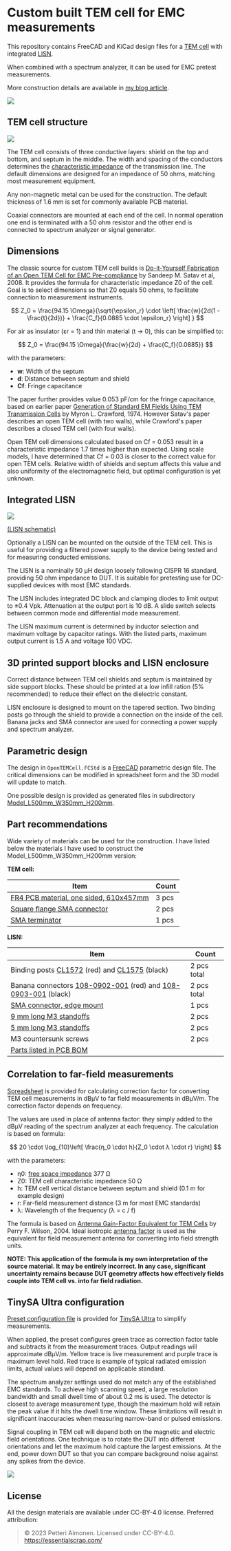 # Custom built TEM cell for EMC measurements

This repository contains FreeCAD and KiCad design files for a [TEM cell](https://en.wikipedia.org/wiki/TEM_cell)
with integrated [LISN](https://en.wikipedia.org/wiki/Line_Impedance_Stabilization_Network).

When combined with a spectrum analyzer, it can be used for EMC pretest measurements.

More construction details are available in [my blog article](http://essentialscrap.com/tem_cell/).

![](images/side_view.jpg)


## TEM cell structure

![](images/side_view.png)

The TEM cell consists of three conductive layers: shield on the top and bottom, and septum in the middle.
The width and spacing of the conductors determines the [characteristic impedance](https://en.wikipedia.org/wiki/Characteristic_impedance) of the transmission line.
The default dimensions are designed for an impedance of 50 ohms, matching most measurement equipment.

Any non-magnetic metal can be used for the construction.
The default thickness of 1.6 mm is set for commonly available PCB material.

Coaxial connectors are mounted at each end of the cell.
In normal operation one end is terminated with a 50 ohm resistor
and the other end is connected to spectrum analyzer or signal generator.

## Dimensions

The classic source for custom TEM cell builds is [Do-it-Yourself Fabrication of an Open TEM Cell for EMC Pre-compliance](http://eagle.chaosproject.com/sandbox/acstrial/newsletters/summer08/pp2.pdf) by Sandeep M. Satav et al, 2008. It provides the formula for characteristic impedance Z0 of the cell. Goal is to select dimensions so that Z0 equals 50 ohms, to facilitate connection to measurement instruments.

$$ Z_0 = \frac{94.15 \Omega}{\sqrt{\epsilon_r} \cdot \left[ \frac{w}{2d(1 - \frac{t}{2d})} + \frac{C_f}{0.0885 \cdot \epsilon_r} \right] } $$

For air as insulator (εr = 1) and thin material (t → 0), this can be simplified to:

$$ Z_0 = \frac{94.15 \Omega}{\frac{w}{2d} + \frac{C_f}{0.0885}} $$

with the parameters:

* **w**: Width of the septum
* **d**: Distance between septum and shield
* **Cf**: Fringe capacitance

The paper further provides value 0.053 pF/cm for the fringe capacitance, based
on earlier paper [Generation of Standard EM Fields Using TEM Transmission Cells](https://www.ieee.li/pdf/essay/generation_of_standard_em_fields_using_tem_transmission_cells.pdf) by Myron L. Crawford, 1974. However Satav's paper describes an open TEM cell (with two walls), while Crawford's paper describes a closed TEM cell (with four walls).

Open TEM cell dimensions calculated based on Cf = 0.053 result in a characteristic impedance 1.7 times higher than expected. Using scale models, I have determined that Cf = 0.03 is closer to the correct value for open TEM cells. Relative width of shields and septum affects this value and also uniformity of the electromagnetic field, but optimal configuration is yet unknown.

## Integrated LISN

![](lisn/images/lisn_pcb.png)

[(LISN schematic)](lisn/images/lisn.pdf)

Optionally a LISN can be mounted on the outside of the TEM cell.
This is useful for providing a filtered power supply to the device being tested and for measuring conducted emissions.

The LISN is a nominally 50 µH design loosely following CISPR 16 standard, providing 50 ohm impedance to DUT.
It is suitable for pretesting use for DC-supplied devices with most EMC standards.

The LISN includes integrated DC block and clamping diodes to limit output to ±0.4 Vpk.
Attenuation at the output port is 10 dB.
A slide switch selects between common mode and differential mode measurement.

The LISN maximum current is determined by inductor selection and maximum voltage by capacitor ratings.
With the listed parts, maximum output current is 1.5 A and voltage 100 VDC.

## 3D printed support blocks and LISN enclosure

Correct distance between TEM cell shields and septum is maintained by side support blocks.
These should be printed at a low infill ration (5% recommended) to reduce their effect on the dielectric constant.

LISN enclosure is designed to mount on the tapered section.
Two binding posts go through the shield to provide a connection on the inside of the cell.
Banana jacks and SMA connector are used for connecting a power supply and spectrum analyzer.

## Parametric design

The design in `OpenTEMCell.FCStd` is a [FreeCAD](https://www.freecad.org/) parametric design file.
The critical dimensions can be modified in spreadsheet form and the 3D model will update to match.

One possible design is provided as generated files in subdirectory [Model_L500mm_W350mm_H200mm](Model_L500mm_W350mm_H200mm).

## Part recommendations

Wide variety of materials can be used for the construction.
I have listed below the materials I have used to construct the Model_L500mm_W350mm_H200mm version:

**TEM cell:**

|Item|Count|
|--|--|
| [FR4 PCB material, one sided, 610x457mm](https://www.tme.eu/fi/en/details/lam457x610e1.5/one-layer-laminates/) | 3 pcs |
| [Square flange SMA connector](https://www.tme.eu/fi/en/details/rf2-155-t-00-50-g/sma-smb-smc-connectors/adam-tech/) | 2 pcs |
| [SMA terminator](https://www.tme.eu/fi/en/details/132360/sma-smb-smc-connectors/amphenol-rf/) | 1 pcs |


**LISN:**

|Item|Count|
|--|--|
|Binding posts [CL1572](https://www.tme.eu/en/details/cl1572/4mm-banana-sockets/cliff/) (red) and [CL1575](https://www.tme.eu/en/details/cl1575/4mm-banana-sockets/cliff/) (black) | 2 pcs total |
| Banana connectors [108-0902-001](https://www.digikey.fi/en/products/detail/cinch-connectivity-solutions-johnson/108-0902-001/5929) (red) and [108-0903-001](https://www.digikey.fi/en/products/detail/cinch-connectivity-solutions-johnson/108-0903-001/5930) (black) | 2 pcs total |
| [SMA connector, edge mount](https://www.tme.eu/en/details/rf2145at1750ghdw/sma-smb-smc-connectors/adam-tech/rf2-145a-t-17-50-g-hdw/) | 1 pcs |
| [9 mm long M3 standoffs](https://www.tme.eu/en/details/tff-m3x9_dr113/metal-spacers/dremec/113x09/) | 2 pcs |
| [5 mm long M3 standoffs](https://www.tme.eu/en/details/tfm-m3x5_dr223/metal-spacers/dremec/223x05/) | 2 pcs |
| M3 countersunk screws | 2 pcs |
| [Parts listed in PCB BOM](lisn/gerbers/lisn-BOM.csv) | |

## Correlation to far-field measurements

[Spreadsheet](Model_L500mm_W350mm_H200mm/CorrectionFactors.ods) is provided for calculating correction factor for converting TEM cell measurements in dBµV to far field measurements in dBµV/m. The correction factor depends on frequency.

The values are used in place of antenna factor: they simply added to the dBµV reading of the spectrum analyzer at each frequency. The calculation is based on formula:

$$ 20 \cdot \log_{10}\left[ \frac{η_0 \cdot h}{Z_0 \cdot λ \cdot r} \right] $$

with the parameters:

* η0: [free space impedance](https://en.wikipedia.org/wiki/Impedance_of_free_space) 377 Ω
* Z0: TEM cell characteristic impedance 50 Ω
* h: TEM cell vertical distance between septum and shield (0.1 m for example design)
* r: Far-field measurement distance (3 m for most EMC standards)
* λ: Wavelength of the frequency (λ = c / f)

The formula is based on [Antenna Gain-Factor Equivalent for TEM Cells](https://tsapps.nist.gov/publication/get_pdf.cfm?pub_id=31708) by Perry F. Wilson, 2004.
Ideal isotropic [antenna factor](https://en.wikipedia.org/wiki/Antenna_factor) is used as the equivalent far field measurement antenna for converting into field strength units.

**NOTE: This application of the formula is my own interpretation of the source material.
It may be entirely incorrect. In any case, significant uncertainty remains because DUT geometry affects how effectively fields couple into TEM cell vs. into far field radiation.**

## TinySA Ultra configuration

[Preset configuration file]() is provided for [TinySA Ultra](https://www.tinysa.org/) to simplify measurements.

When applied, the preset configures green trace as correction factor table and subtracts it from the measurement traces. Output readings will approximate dBµV/m. Yellow trace is live measurement and purple trace is maximum level hold. Red trace is example of typical radiated emission limits, actual values will depend on applicable standard.

The spectrum analyzer settings used do not match any of the established EMC standards.
To achieve high scanning speed, a large resolution bandwidth and small dwell time of about 0.2 ms is used.
The detector is closest to average measurement type, though the maximum hold will retain the peak value if it hits the dwell time window.
These limitations will result in significant inaccuracies when measuring narrow-band or pulsed emissions.

Signal coupling in TEM cell will depend both on the magnetic and electric field orientations.
One technique is to rotate the DUT into different orientations and let the maximum hold capture the largest emissions. At the end, power down DUT so that you can compare background noise against any spikes from the device.

![](images/TinySA_screenshot.png)

## License

All the design materials are available under CC-BY-4.0 license.
Preferred attribution:

> © 2023 Petteri Aimonen. Licensed under CC-BY-4.0. https://essentialscrap.com/
